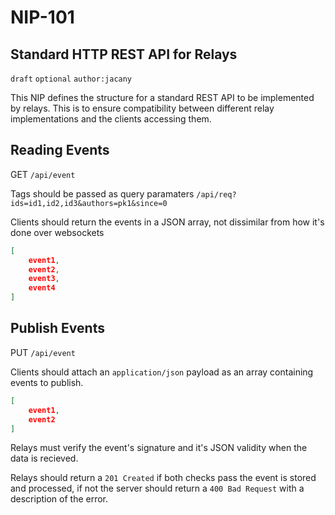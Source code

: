 NIP-101
======

Standard HTTP REST API for Relays
-------------------------------

`draft` `optional` `author:jacany`

This NIP defines the structure for a standard REST API to be implemented by relays. This is to ensure compatibility between different relay implementations and the clients accessing them.

## Reading Events

GET `/api/event`

Tags should be passed as query paramaters
`/api/req?ids=id1,id2,id3&authors=pk1&since=0`

Clients should return the events in a JSON array, not dissimilar from how it's done over websockets
```json
[
    event1,
    event2,
    event3,
    event4
]
```

## Publish Events

PUT `/api/event`

Clients should attach an `application/json` payload as an array containing events to publish.
```json
[
    event1,
    event2
]
```

Relays must verify the event's signature and it's JSON validity when the data is recieved.

Relays should return a `201 Created` if both checks pass the event is stored and processed, if not the server should return a `400 Bad Request` with a description of the error.